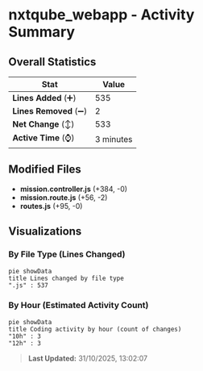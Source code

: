 # nxtqube_webapp - Activity Summary 

## Overall Statistics

| Stat                   | Value                                                             |
| ---------------------- | ----------------------------------------------------------------- |
| **Lines Added** (➕)   | 535                                          |
| **Lines Removed** (➖) | 2                                        |
| **Net Change** (↕)    | 533                |
| **Active Time** (⌚)   | 3 minutes |


## Modified Files
- **mission.controller.js** (+384, -0)
- **mission.route.js** (+56, -2)
- **routes.js** (+95, -0)

## Visualizations

### By File Type (Lines Changed)

```mermaid
pie showData
title Lines changed by file type
".js" : 537
```

### By Hour (Estimated Activity Count)

```mermaid
pie showData
title Coding activity by hour (count of changes)
"10h" : 3
"12h" : 3
```


> **Last Updated:** 31/10/2025, 13:02:07